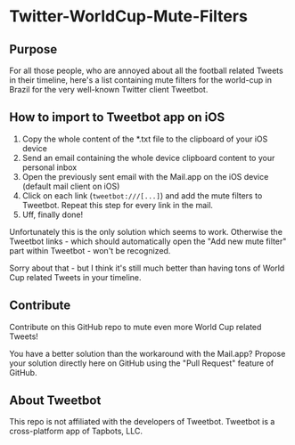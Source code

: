 # Twitter-WorldCup-Mute-Filters

## Purpose

For all those people, who are annoyed about all the football related Tweets in their timeline, here's a list containing mute filters for the world-cup in Brazil for the very well-known Twitter client Tweetbot.

## How to import to Tweetbot app on iOS 

1. Copy the whole content of the *.txt file to the clipboard of your iOS device
2. Send an email containing the whole device clipboard content to your personal inbox 
3. Open the previously sent email with the Mail.app on the iOS device (default mail client on iOS)
4. Click on each link (`tweetbot:///[...]`) and add the mute filters to Tweetbot. Repeat this step for every link in the mail.
5. Uff, finally done!

Unfortunately this is the only solution which seems to work. Otherwise the Tweetbot links - which should automatically open the "Add new mute filter" part within Tweetbot - won't be recognized. 

Sorry about that - but I think it's still much better than having tons of World Cup related Tweets in your timeline.

## Contribute

Contribute on this GitHub repo to mute even more World Cup related Tweets!               

You have a better solution than the workaround with the Mail.app? Propose your solution directly here on GitHub using the "Pull Request" feature of GitHub.

## About Tweetbot

This repo is not affiliated with the developers of Tweetbot. 
Tweetbot is a cross-platform app of Tapbots, LLC.

